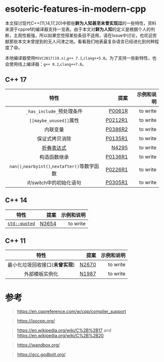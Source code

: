 # esoteric-features-in-modern-cpp
本文探讨现代C++(11,14,17,20)中那些**鲜为人知甚至未曾实现过**的一些特性，资料来源于cppref的编译器支持一览表。由于本文对**鲜为人知**的定义是根据个人的判断，主观性极强，所以如果您觉得某些条目不适用，请在Issue中讨论，也欢迎贡献那些本文未曾提到的无人问津之地。看看我们地表最复杂语言已经进化到何种程度了:smile:。

本地编译器使用`MSVC2017(19.x)`,`g++ 7.1`,`clang++5.0`。为了支持一些新特性，也会使用线上编译器：`g++ 8.2`,`clang++7.0`。

## C++ 17
| 特性 | 提案 | 示例和说明 |
| :------: | ------: | ------: |
| `_has_include_`预处理条件 | [P0061R](http://www.open-std.org/jtc1/sc22/wg21/docs/papers/2015/p0061r1.html) | to write |
| `[[maybe_unused]]`属性| [P0212R1](http://www.open-std.org/jtc1/sc22/wg21/docs/papers/2016/p0212r1.pdf)| to write |
| 内联变量 | [P0386R2](http://www.open-std.org/jtc1/sc22/wg21/docs/papers/2016/p0386r2.pdf) | to write |
| 保证式拷贝消除 | [P0135R1](http://www.open-std.org/jtc1/sc22/wg21/docs/papers/2016/p0135r1.html) | to write |
| [折叠表达式](https://en.cppreference.com/w/cpp/language/fold) | [N4295](http://www.open-std.org/jtc1/sc22/wg21/docs/papers/2014/n4295.html) | to write |
| 构造函数继承 | [P0136R1](http://www.open-std.org/jtc1/sc22/wg21/docs/papers/2015/p0136r1.html) | to write |
| `nan()`,`nearbyint()`,`nextafter()`等数学函数| [P0226R1](http://www.open-std.org/jtc1/sc22/wg21/docs/papers/2016/p0226r1.pdf) | to write |
| if/switch中的初始化语句 | [P0305R1](http://www.open-std.org/jtc1/sc22/wg21/docs/papers/2016/p0305r1.html) | to write |


## C++ 14
| 特性 | 提案 | 示例和说明 |
| :------: | ------: | ------: |
| [`std::quoted`](https://en.cppreference.com/w/cpp/io/manip/quoted) | [N3654](http://www.open-std.org/jtc1/sc22/wg21/docs/papers/2013/n3654.html) | to write |

## C++ 11
| 特性 | 提案 | 示例和说明 |
| :------: | ------: | ------: |
| 最小化垃圾回收接口(**未曾实现**) | [N2670](http://www.open-std.org/jtc1/sc22/wg21/docs/papers/2008/n2670.htm) | to write |
| 外部模板实例化 | [N1987](http://www.open-std.org/jtc1/sc22/wg21/docs/papers/2006/n1987.htm) | to write |

# 参考
> https://en.cppreference.com/w/cpp/compiler_support

> https://isocpp.org/

> https://en.wikipedia.org/wiki/C%2B%2B17 and https://en.wikipedia.org/wiki/C%2B%2B20

> https://wandbox.org/

> https://gcc.godbolt.org/
